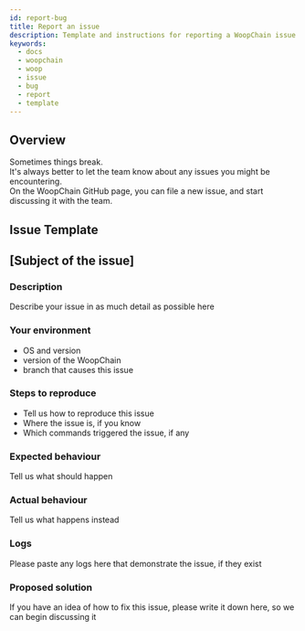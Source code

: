 ```yaml
---
id: report-bug
title: Report an issue
description: Template and instructions for reporting a WoopChain issue.
keywords:
  - docs
  - woopchain
  - woop
  - issue
  - bug
  - report
  - template
---
```


## Overview

Sometimes things break. <br />
It's always better to let the team know about any issues you might be encountering.<br />
On the WoopChain GitHub page, you can file a new issue, and start discussing it with the team.

## Issue Template

## [Subject of the issue]

### Description

Describe your issue in as much detail as possible here

### Your environment

* OS and version
* version of the WoopChain
* branch that causes this issue

### Steps to reproduce

* Tell us how to reproduce this issue <br />
* Where the issue is, if you know <br />
* Which commands triggered the issue, if any

### Expected behaviour

Tell us what should happen

### Actual behaviour

Tell us what happens instead

### Logs

Please paste any logs here that demonstrate the issue, if they exist

### Proposed solution

If you have an idea of how to fix this issue, please write it down here, so we can begin discussing it